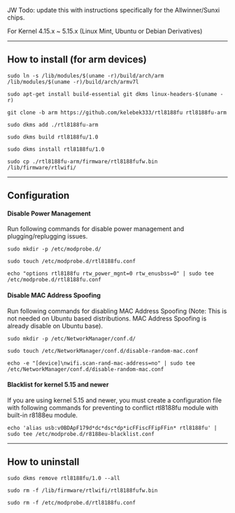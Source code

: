 JW Todo: update this with instructions specifically for the Allwinner/Sunxi chips.

For Kernel 4.15.x ~ 5.15.x (Linux Mint, Ubuntu or Debian Derivatives)

------------------

## How to install (for arm devices)

`sudo ln -s /lib/modules/$(uname -r)/build/arch/arm /lib/modules/$(uname -r)/build/arch/armv7l`

`sudo apt-get install build-essential git dkms linux-headers-$(uname -r)`

`git clone -b arm https://github.com/kelebek333/rtl8188fu rtl8188fu-arm`

`sudo dkms add ./rtl8188fu-arm`

`sudo dkms build rtl8188fu/1.0`

`sudo dkms install rtl8188fu/1.0`

`sudo cp ./rtl8188fu-arm/firmware/rtl8188fufw.bin /lib/firmware/rtlwifi/`

------------------

## Configuration

#### Disable Power Management

Run following commands for disable power management and plugging/replugging issues.

`sudo mkdir -p /etc/modprobe.d/`

`sudo touch /etc/modprobe.d/rtl8188fu.conf`

`echo "options rtl8188fu rtw_power_mgnt=0 rtw_enusbss=0" | sudo tee /etc/modprobe.d/rtl8188fu.conf`

#### Disable MAC Address Spoofing

Run following commands for disabling MAC Address Spoofing (Note: This is not needed on Ubuntu based distributions. MAC Address Spoofing is already disable on Ubuntu base).

`sudo mkdir -p /etc/NetworkManager/conf.d/`

`sudo touch /etc/NetworkManager/conf.d/disable-random-mac.conf`

`echo -e "[device]\nwifi.scan-rand-mac-address=no" | sudo tee /etc/NetworkManager/conf.d/disable-random-mac.conf`

#### Blacklist for kernel 5.15 and newer

If you are using kernel 5.15 and newer, you must create a configuration file with following commands for preventing to conflict rtl8188fu module with built-in r8188eu module.

`echo 'alias usb:v0BDApF179d*dc*dsc*dp*icFFiscFFipFFin* rtl8188fu' | sudo tee /etc/modprobe.d/r8188eu-blacklist.conf`

------------------

## How to uninstall

`sudo dkms remove rtl8188fu/1.0 --all`

`sudo rm -f /lib/firmware/rtlwifi/rtl8188fufw.bin`

`sudo rm -f /etc/modprobe.d/rtl8188fu.conf`


